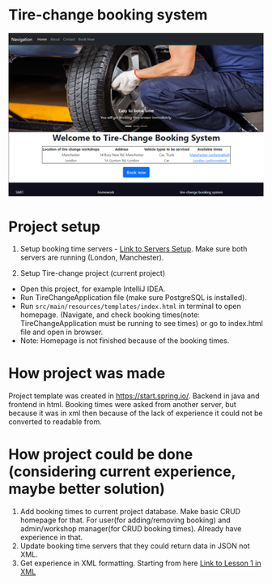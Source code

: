 # Tire-change booking system
![Optional Text](/src/main/resources/static/images/homepage.PNG)

# Project setup
1. Setup booking time servers - [Link to Servers Setup](https://github.com/Surmus/tire-change-workshop). Make sure both servers are running (London, Manchester).

2. Setup Tire-change project (current project) 
  - Open this project, for example IntelliJ IDEA.
  - Run TireChangeApplication file (make sure PostgreSQL is installed).
  - Run ```src/main/resources/templates/index.html``` in terminal to open homepage. (Navigate, and check booking times(note: TireChangeApplication must be running to see times) or go to index.html file and open in browser.
  - Note: Homepage is not finished because of the booking times.
  
# How project was made
Project template was created in https://start.spring.io/. Backend in java and frontend in html. Booking times were asked from another server, but because it was in xml then because of the lack of experience it could not be converted to readable from.

# How project could be done (considering current experience, maybe better solution)
1. Add booking times to current project database. Make basic CRUD homepage for that. For user(for adding/removing booking) and admin/workshop manager(for CRUD booking times). Already have experience in that.
2. Update booking time servers that they could return data in JSON not XML.
3. Get experience in XML formatting. Starting from here [Link to Lesson 1 in XML](https://attacomsian.com/blog/parsing-xml-response-spring-boot?fbclid=IwAR1Ga1i42BsHFOUeAYIyrxDBbjozWV1aYE2XbsR8gAmo2rQmet7j8NA7DiQ)
